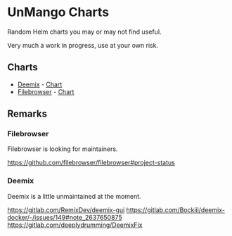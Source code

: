 # UnMango Charts

Random Helm charts you may or may not find useful.

Very much a work in progress, use at your own risk.

## Charts

- [Deemix](https://gitlab.com/Bockiii/deemix-docker) - [Chart](./charts/deemix/)
- [Filebrowser](https://github.com/filebrowser/filebrowser) - [Chart](./charts/filebrowser/)

## Remarks

### Filebrowser

Filebrowser is looking for maintainers.

<https://github.com/filebrowser/filebrowser#project-status>

### Deemix

Deemix is a little unmaintained at the moment.

<https://gitlab.com/RemixDev/deemix-gui>
<https://gitlab.com/Bockiii/deemix-docker/-/issues/149#note_2637650875>
<https://gitlab.com/deeplydrumming/DeemixFix>
